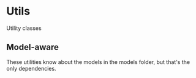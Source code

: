 # Utils

Utility classes
 
## Model-aware

These utilities know about the models in the models folder, but that's the only dependencies.